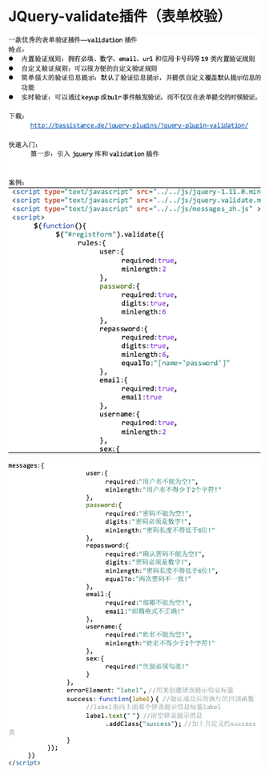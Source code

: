 # JQuery-validate插件（表单校验）

![](../../.gitbook/assets/import%20%2851%29.png)

![](../../.gitbook/assets/import.png)

